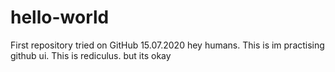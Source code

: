 # hello-world
First repository tried on GitHub 15.07.2020
hey humans. This is im practising github ui. This is rediculus. but its okay
